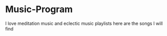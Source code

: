 # Music-Program
I love meditation music and eclectic music playlists here are the songs I will find
